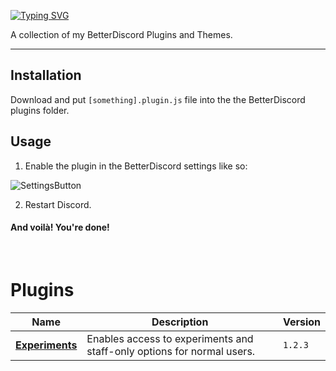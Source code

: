 [![Typing SVG](https://readme-typing-svg.demolab.com?font=Roboto+Mono&pause=2000&color=FC6A04&random=false&width=435&lines=oragne's+BetterDiscord+Stuff)](https://git.io/typing-svg)

A collection of my BetterDiscord Plugins and Themes.

---

## Installation

Download and put `[something].plugin.js` file into the the BetterDiscord plugins folder.

## Usage

1) Enable the plugin in the BetterDiscord settings like so:

![SettingsButton](https://i.imgur.com/a3fW6u8.png)

2) Restart Discord.

#### And voilà! You're done!

</br>

# Plugins

Name | Description | Version
---|---|---
**[Experiments](https://raw.githubusercontent.com/orn8/Experiments-BetterDiscord/main/Plugins/Experiments.plugin.js)** | Enables access to experiments and staff-only options for normal users. | `1.2.3`
